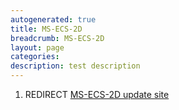 ```yaml
---
autogenerated: true
title: MS-ECS-2D
breadcrumb: MS-ECS-2D
layout: page
categories: 
description: test description
---
```


1.  REDIRECT [MS-ECS-2D update site](MS-ECS-2D_update_site "wikilink")
